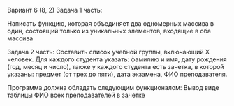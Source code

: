 Вариант 6 (8, 2)
Задача 1 часть:

Написать функцию, которая объединяет два одномерных массива в один, состоящий только из уникальных элементов, входящие в оба массива

Задача 2 часть:
Составить список учебной группы, включающий Х человек. Для каждого студента указать: фамилию и имя, дату рождения (год, месяц и число), также у каждого студента есть зачетка, в которой указаны: предмет (от трех до пяти), дата экзамена, ФИО преподавателя.

Программа должна обладать следующим функционалом: Вывод виде таблицы ФИО всех преподавателей в зачетке

